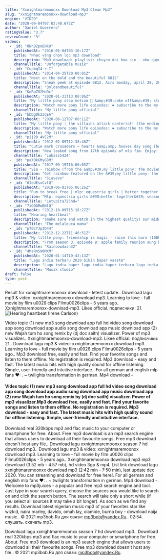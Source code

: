 ```yaml
---
title: "Xxnightmaremoonxx Download Mp3 Clean Mp3"
slug: "xxnightmaremoonxx-download-mp3"
engine: "VIDEO"
date: "2020-09-04T07:02:40.672Z"
author: "Daniel Guerrero"
ratingValue: "3.7"
reviewCount: "3"
videos:
  - _id: "0NhD2poENkU"
    publishedAt: "2016-05-04T03:10:17Z"
    title: "Nhạc vàng chọn lọc mp3 download"
    description: "Mp3 download: playlist: chuyen doi hoa sim - nhu quynh chuyen gian thien ly 1 - manh dinh chuyen nguoi em xom dao - truong vu"
    channelTitle: "Unforgetable musik"
  - _id: "CupbqI4-r-I"
    publishedAt: "2014-04-25T20:00:01Z"
    title: "Next on the bold and the beautiful 6812"
    description: "Sneak peek at episode 6812. Airs monday, april 28, 2014. Check local listings."
    channelTitle: "Boldandbeautiful"
  - _id: "KoRuZ82HdOc"
    publishedAt: "2020-01-31T13:00:06Z"
    title: "My little pony stop motion 🎂 &amp;#39;cake off&amp;#39; stop motion short ep. 2"
    description: "Watch more pony life episodes: ❤️ subscribe to the my little pony channel: welcome to the official home of"
    channelTitle: "My little pony official"
  - _id: "bbDgOk23qEA"
    publishedAt: "2020-06-12T07:00:11Z"
    title: "My little pony | the villains attack canterlot! (the ending of the end) | mlp: fim"
    description: "Watch more pony life episodes: ❤️ subscribe to the my little pony channel: mlp: friendship is magic season"
    channelTitle: "My little pony official"
  - _id: "pij2D_4VE2M"
    publishedAt: "2012-02-09T12:38:46Z"
    title: "Cutie mark crusaders ~ hearts &amp;amp; hooves day song [hd] + mp3 download"
    description: "New leaked song from 17th episode of mlp fim. Enjoy! copyright goes to hasbro and hub and itunes and other ppl that helped in"
    channelTitle: "Lukasz5424"
  - _id: "paXOkGMyG8M"
    publishedAt: "2017-09-19T16:00:05Z"
    title: "Sia - rainbow (from the &amp;#39;my little pony: the movie&amp;#39; official soundtrack) (official video)"
    description: "Get rainbow featured on the &#39;my little pony: the movie&#39; official soundtrack on: itunes - amazon"
    channelTitle: "Siavevo"
  - _id: "6IeUEsxCvlQ"
    publishedAt: "2019-06-01T05:06:26Z"
    title: "Run to break free | mlp: equestria girls | better together (digital series!) [full hd]"
    description: "Mlp: equestria girls &#39;better together&#39; season 2 song: run to break free watch in 1080p! --- facebook: twitter:"
    channelTitle: "Letupita725hd★"
  - _id: "7iOOGMwBNlQ"
    publishedAt: "2012-10-09T15:16:27Z"
    title: "Hearing heartbeat"
    description: "(make sure and watch in the highest quality) our midwife, sherry and her assistant came for our second checkup on 10712. Everything is looking great so far,"
    channelTitle: "The melaleuca mama"
  - _id: "pT0cYJp2D44"
    publishedAt: "2012-12-22T11:46:51Z"
    title: "My little pony: friendship is magic - raise this barn [1080p]"
    description: "From season 3, episode 8: apple family reunion sung by: ashleigh ball &amp; michelle creber download (.Mp3):"
    channelTitle: "Rainbowdash32"
  - _id: "4MsRn590MXM"
    publishedAt: "2020-01-14T19:43:13Z"
    title: "Lagu india terbaru 2020 bikin baper vaaste"
    description: "Lagu india baper lagu india baper terbaru lagu india baper mp3 lagu india baper 2019 lagu india baper 2018 lagu india bikin baper download lagu india baper"
    channelTitle: "Musik studio"
draft: false
type: post
---
```


Result for xxnightmaremoonxx download - letest update.. Download lagu mp3 &amp; video: xxnightmaremoonxx download mp3. Learning to love - full movie by film u0026 clips Filmu0026clips - 5 years ago.. Xxnightmaremoonxx-download-mp3. Likee official. подписчики: 21.
![Hearing heartbeat (Irene Carlson)](https://i.ytimg.com/vi/7iOOGMwBNlQ/hqdefault.jpg "Hearing heartbeat (Elva McDonald)")

Video topic (1) new mp3 song download app full hd video song download app song download app audio song download app music download app (2) new  Wajah tum ho song remix by (dj doc saith) visualizer. Power of mp3 visualizer.. Xxnightmaremoonxx-download-mp3. Likee official. подписчики: 21.. Download lagu mp3 &amp; video: xxnightmaremoonxx download mp3. Learning to love - full movie by film u0026 clips Filmu0026clips - 5 years ago.. Mp3 download free, easily and fast. Find your favorite songs and listen to them offline. No registration is required. Mp3 download - easy and fast. The latest music hits with high quality sound for offline listening. Simple, user-friendly and intuitive interface.. For all german and english mlp fans ♥: . ~ twilights transformation in german. Mp4 download -
<!--inArticleAds-->

<!--galleryOne-->

#### Video topic (1) new mp3 song download app full hd video song download app song download app audio song download app music download app (2) new  Wajah tum ho song remix by (dj doc saith) visualizer. Power of mp3 visualizer.Mp3 download free, easily and fast. Find your favorite songs and listen to them offline. No registration is required. Mp3 download - easy and fast. The latest music hits with high quality sound for offline listening. Simple, user-friendly and intuitive interface.
<!--inArticleAds-->

<!--galleryTwo-->

Download real 320kbps mp3 and flac music to your computer or smartphone for free. About. Free mp3 download is an mp3 search engine that allows users to download all their favourite songs. Free mp3 download doesn&#39;t host any file.. Download lagu xxnightmaremoonxx season 7 hd download mp3.. Download lagu mp3 &amp; video: xxnightmaremoonxx download mp3. Learning to love - full movie by film u0026 clips Filmu0026clips - 5 years ago.. Xxnightmaremoonxx download mp3 mp3 download (3.52 mb - 4.57 mb), hd video 3gp &amp; mp4. List link download lagu xxnightmaremoonxx download mp3 (2:42 min - 7:50 min), last update dec 2020. You can streaming and download for free here!. For all german and english mlp fans ♥: . ~ twilights transformation in german. Mp4 download -. Welcome to mp3juices - a popular and free mp3 search engine and tool. Just type in your search query, choose the sources you would like to search on and click the search button. The search will take only a short while (if you select all sources it may take a bit longer). As soon as we find any results. Download latest nigerian music mp3 of your favorites star like wizkid, naira marley, davido, omah lay, olamide, burna boy - download naija music.. © 2021 mp3bob.Ru для связи: mp3bob@yandex.Ru.. 02:54. слушать. скачать mp3.
<!--galleryThree-->

Download lagu xxnightmaremoonxx season 7 hd download mp3.. Download real 320kbps mp3 and flac music to your computer or smartphone for free. About. Free mp3 download is an mp3 search engine that allows users to download all their favourite songs. Free mp3 download doesn&#39;t host any file.. © 2021 mp3bob.Ru для связи: mp3bob@yandex.Ru.